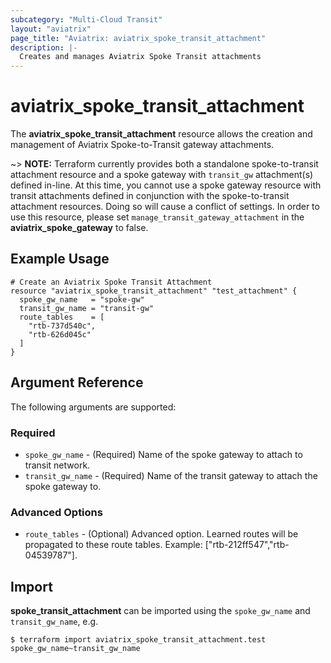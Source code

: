 ```yaml
---
subcategory: "Multi-Cloud Transit"
layout: "aviatrix"
page_title: "Aviatrix: aviatrix_spoke_transit_attachment"
description: |-
  Creates and manages Aviatrix Spoke Transit attachments
---
```


# aviatrix_spoke_transit_attachment

The **aviatrix_spoke_transit_attachment** resource allows the creation and management of Aviatrix Spoke-to-Transit gateway attachments.

~> **NOTE:** Terraform currently provides both a standalone spoke-to-transit attachment resource and a spoke gateway with `transit_gw` attachment(s) defined in-line. At this time, you cannot use a spoke gateway resource with transit attachments defined in conjunction with the spoke-to-transit attachment resources. Doing so will cause a conflict of settings. In order to use this resource, please set `manage_transit_gateway_attachment` in the **aviatrix_spoke_gateway** to false.

## Example Usage

```hcl
# Create an Aviatrix Spoke Transit Attachment
resource "aviatrix_spoke_transit_attachment" "test_attachment" {
  spoke_gw_name   = "spoke-gw"
  transit_gw_name = "transit-gw"
  route_tables    = [
    "rtb-737d540c",
    "rtb-626d045c"
  ]
}
```

## Argument Reference

The following arguments are supported:

### Required
* `spoke_gw_name` - (Required) Name of the spoke gateway to attach to transit network.
* `transit_gw_name` - (Required) Name of the transit gateway to attach the spoke gateway to.

### Advanced Options
* `route_tables` - (Optional) Advanced option. Learned routes will be propagated to these route tables. Example: ["rtb-212ff547","rtb-04539787"].


## Import

**spoke_transit_attachment** can be imported using the `spoke_gw_name` and `transit_gw_name`, e.g.

```
$ terraform import aviatrix_spoke_transit_attachment.test spoke_gw_name~transit_gw_name
```
